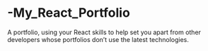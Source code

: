 # -My_React_Portfolio
A portfolio, using your React skills to help set you apart from other developers whose portfolios don’t use the latest technologies.
